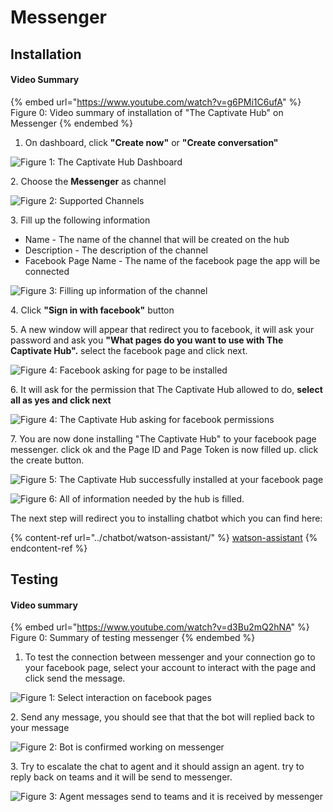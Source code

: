 # Messenger

## Installation

#### Video Summary

{% embed url="https://www.youtube.com/watch?v=g6PMi1C6ufA" %}
Figure 0: Video summary of installation of "The Captivate Hub" on Messenger
{% endembed %}

1. On dashboard, click **"Create now"** or **"Create conversation"**

![Figure 1: The Captivate Hub Dashboard](<../../.gitbook/assets/image (58).png>)

2\. Choose the **Messenger** as channel

![Figure 2: Supported Channels](<../../.gitbook/assets/image (8).png>)

3\. Fill up the following information

* Name - The name of the channel that will be created on the hub
* Description - The description of the channel
* Facebook Page Name - The name of the facebook page the app will be connected

![Figure 3: Filling up information of the channel](<../../.gitbook/assets/image (5).png>)

4\. Click **"Sign in with facebook"** button

5\. A new window will appear that redirect you to facebook, it will ask your password and ask you **"What pages do you want to use with The Captivate Hub".** select the facebook page and click next.

![Figure 4: Facebook asking for page to be installed](<../../.gitbook/assets/image (3).png>)

6\. It will ask for the permission that The Captivate Hub allowed to do, **select all as yes and click next**

![Figure 4: The Captivate Hub asking for facebook permissions](<../../.gitbook/assets/image (31).png>)

7\. You are now done installing "The Captivate Hub" to your facebook page messenger. click ok and the Page ID and Page Token is now filled up. click the create button.

![Figure 5: The Captivate Hub successfully installed at your facebook page](<../../.gitbook/assets/image (60).png>)

![Figure 6: All of information needed by the hub is filled.](<../../.gitbook/assets/image (64).png>)

The next step will redirect you to installing chatbot which you can find here:

{% content-ref url="../chatbot/watson-assistant/" %}
[watson-assistant](../chatbot/watson-assistant/)
{% endcontent-ref %}

## Testing

#### Video summary

{% embed url="https://www.youtube.com/watch?v=d3Bu2mQ2hNA" %}
Figure 0: Summary of testing messenger
{% endembed %}

1. To test the connection between messenger and your connection go to your facebook page, select your account to interact with the page and click send the message.&#x20;

![Figure 1: Select interaction on facebook pages](<../../.gitbook/assets/image (4).png>)

2\. Send any message, you should see that that the bot will replied back to your message

![Figure 2: Bot is confirmed working on messenger](<../../.gitbook/assets/image (7).png>)

3\. Try to escalate the chat to agent and it should assign an agent. try to reply back on teams and it will be send to messenger.

![Figure 3: Agent messages send to teams and it is received by messenger](<../../.gitbook/assets/image (40).png>)
